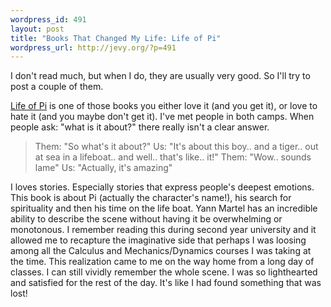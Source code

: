 ```yaml
--- 
wordpress_id: 491
layout: post
title: "Books That Changed My Life: Life of Pi"
wordpress_url: http://jevy.org/?p=491
---
```

I don't read much, but when I do, they are usually very good.  So I'll try to post a couple of them.

<a href="http://www.amazon.com/Life-Pi-Yann-Martel/dp/184195425X/ref=pd_bbs_sr_1?ie=UTF8&s=books&qid=1195695129&sr=8-1">Life of Pi</a> is one of those books you either love it (and you get it), or love to hate it (and you maybe don't get it).  I've met people in both camps.  When people ask: "what is it about?" there really isn't a clear answer.
<blockquote>
Them: "So what's it about?"
Us: "It's about this boy.. and a tiger.. out at sea in a lifeboat.. and well.. that's like.. it!"
Them: "Wow.. sounds lame"
Us: "Actually, it's amazing"
</blockquote>
I loves stories.  Especially stories that express people's deepest emotions.  This book is about Pi (actually the character's name!), his search for spirituality and then his time on the life boat.  Yann Martel has an incredible ability to describe the scene without having it be overwhelming or monotonous.  I remember reading this during second year university and it allowed me to recapture the imaginative side that perhaps I was loosing among all the Calculus and Mechanics/Dynamics courses I was taking at the time.  This realization came to me on the way home from a long day of classes.  I can still vividly remember the whole scene.  I was so lighthearted and satisfied for the rest of the day.  It's like I had found something that was lost!
